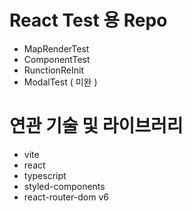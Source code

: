 # React Test 용 Repo

- MapRenderTest
- ComponentTest
- RunctionReInit
- ModalTest ( 미완 )

# 연관 기술 및 라이브러리
- vite
- react
- typescript
- styled-components
- react-router-dom v6
